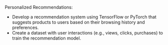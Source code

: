 Personalized Recommendations:
* Develop a recommendation system using TensorFlow or PyTorch that suggests products to users based on their browsing history and preferences.
* Create a dataset with user interactions (e.g., views, clicks, purchases) to train the recommendation model.

